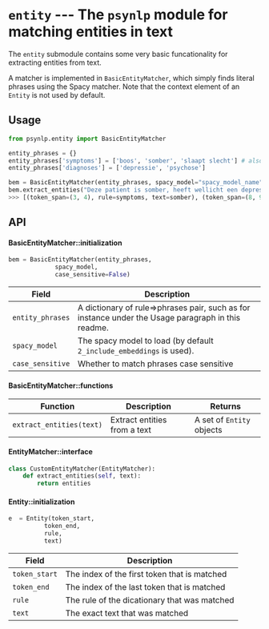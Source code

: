 
# `entity` --- The `psynlp` module for matching entities in text

The `entity` submodule contains some very basic funcationality for extracting entities from text. 

A matcher is implemented in `BasicEntityMatcher`, which simply finds literal phrases using the Spacy matcher. Note that the context element of an `Entity` is not used by default. 

## Usage

```python
from psynlp.entity import BasicEntityMatcher

entity_phrases = {}
entity_phrases['symptoms'] = ['boos', 'somber', 'slaapt slecht'] # also accepts phrases
entity_phrases['diagnoses'] = ['depressie', 'psychose']

bem = BasicEntityMatcher(entity_phrases, spacy_model="spacy_model_name")
bem.extract_entities("Deze patient is somber, heeft wellicht een depressie.")
>>> [(token_span=(3, 4), rule=symptoms, text=somber), (token_span=(8, 9), rule=diagnoses, text=depressie)]
```

## API

#### BasicEntityMatcher::initialization
```python
bem = BasicEntityMatcher(entity_phrases,
			 spacy_model,
			 case_sensitive=False)
```
| Field | Description | 
| - | - |
`entity_phrases` | A dictionary of rule=>phrases pair, such as for instance under the Usage paragraph in this readme. 
`spacy_model` | The spacy model to load (by default `2_include_embeddings`  is used). 
`case_sensitive`  | Whether to match phrases case sensitive

#### BasicEntityMatcher::functions

| Function| Description | Returns 
| - | - | - | 
`extract_entities(text)` | Extract entities from a text | A set of `Entity` objects

#### EntityMatcher::interface

```python
class CustomEntityMatcher(EntityMatcher):
	def extract_entities(self, text):
		return entities
```

#### Entity::initialization
```python
e  = Entity(token_start,
		  token_end,
		  rule,
		  text)
```

| Field | Description | 
| - | - |
`token_start` | The index of the first token that is matched		
`token_end` | The index of the last token that is matched
`rule` | The rule of the dicationary that was matched
`text` | The exact text that was matched
